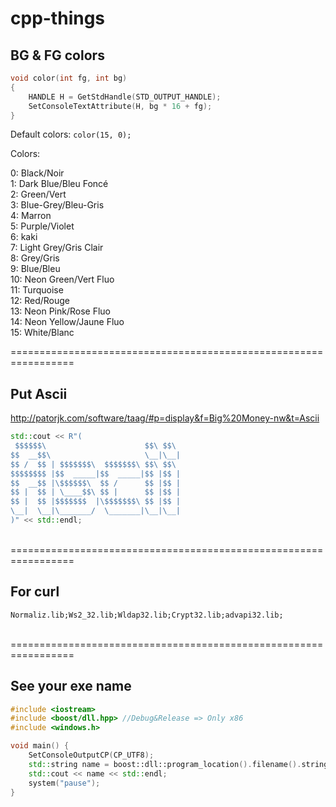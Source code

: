 # cpp-things

## BG & FG colors

```cpp
void color(int fg, int bg)
{
    HANDLE H = GetStdHandle(STD_OUTPUT_HANDLE);
    SetConsoleTextAttribute(H, bg * 16 + fg);
}
```
Default colors: `color(15, 0);`

Colors:

0: Black/Noir<br>
1: Dark Blue/Bleu Foncé<br>
2: Green/Vert<br>
3: Blue-Grey/Bleu-Gris<br>
4: Marron<br>
5: Purple/Violet<br>
6: kaki<br>
7: Light Grey/Gris Clair<br>
8: Grey/Gris<br>
9: Blue/Bleu<br>
10: Neon Green/Vert Fluo<br>
11: Turquoise<br>
12: Red/Rouge<br>
13: Neon Pink/Rose Fluo<br>
14: Neon Yellow/Jaune Fluo<br>
15: White/Blanc<br>

=================================================================<br>
## Put Ascii

http://patorjk.com/software/taag/#p=display&f=Big%20Money-nw&t=Ascii

```cpp
std::cout << R"(
 $$$$$$\                      $$\ $$\ 
$$  __$$\                     \__|\__|
$$ /  $$ | $$$$$$$\  $$$$$$$\ $$\ $$\ 
$$$$$$$$ |$$  _____|$$  _____|$$ |$$ |
$$  __$$ |\$$$$$$\  $$ /      $$ |$$ |
$$ |  $$ | \____$$\ $$ |      $$ |$$ |
$$ |  $$ |$$$$$$$  |\$$$$$$$\ $$ |$$ |
\__|  \__|\_______/  \_______|\__|\__|
)" << std::endl;
```
<br>
=================================================================<br>

## For curl

`Normaliz.lib;Ws2_32.lib;Wldap32.lib;Crypt32.lib;advapi32.lib;`

<br>
=================================================================<br>

## See your exe name

```cpp
#include <iostream>
#include <boost/dll.hpp> //Debug&Release => Only x86
#include <windows.h>

void main() {
    SetConsoleOutputCP(CP_UTF8);
    std::string name = boost::dll::program_location().filename().string();
	std::cout << name << std::endl;
    system("pause");
}
```
